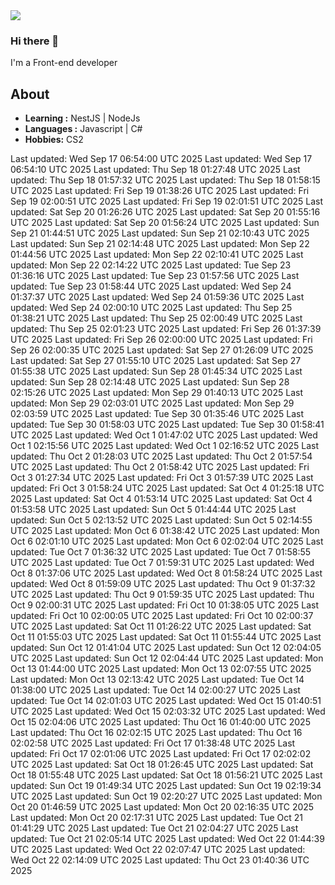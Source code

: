 <img align='center' src="https://github-readme-stats.vercel.app/api?username=666-arch">

### Hi there 👋

I'm a Front-end developer 
## About

-  **Learning :** NestJS | NodeJs
-  **Languages :** Javascript | C#
-  **Hobbies:** CS2

<!-- ## My code time -->

<!-- LANGUAGE_STATS_START -->
<!-- LANGUAGE_STATS_END --> 
Last updated: Wed Sep 17 06:54:00 UTC 2025
Last updated: Wed Sep 17 06:54:10 UTC 2025
Last updated: Thu Sep 18 01:27:48 UTC 2025
Last updated: Thu Sep 18 01:57:32 UTC 2025
Last updated: Thu Sep 18 01:58:15 UTC 2025
Last updated: Fri Sep 19 01:38:26 UTC 2025
Last updated: Fri Sep 19 02:00:51 UTC 2025
Last updated: Fri Sep 19 02:01:51 UTC 2025
Last updated: Sat Sep 20 01:26:26 UTC 2025
Last updated: Sat Sep 20 01:55:16 UTC 2025
Last updated: Sat Sep 20 01:56:24 UTC 2025
Last updated: Sun Sep 21 01:44:51 UTC 2025
Last updated: Sun Sep 21 02:10:43 UTC 2025
Last updated: Sun Sep 21 02:14:48 UTC 2025
Last updated: Mon Sep 22 01:44:56 UTC 2025
Last updated: Mon Sep 22 02:10:41 UTC 2025
Last updated: Mon Sep 22 02:14:22 UTC 2025
Last updated: Tue Sep 23 01:36:16 UTC 2025
Last updated: Tue Sep 23 01:57:56 UTC 2025
Last updated: Tue Sep 23 01:58:44 UTC 2025
Last updated: Wed Sep 24 01:37:37 UTC 2025
Last updated: Wed Sep 24 01:59:36 UTC 2025
Last updated: Wed Sep 24 02:00:10 UTC 2025
Last updated: Thu Sep 25 01:38:21 UTC 2025
Last updated: Thu Sep 25 02:00:49 UTC 2025
Last updated: Thu Sep 25 02:01:23 UTC 2025
Last updated: Fri Sep 26 01:37:39 UTC 2025
Last updated: Fri Sep 26 02:00:00 UTC 2025
Last updated: Fri Sep 26 02:00:35 UTC 2025
Last updated: Sat Sep 27 01:26:09 UTC 2025
Last updated: Sat Sep 27 01:55:10 UTC 2025
Last updated: Sat Sep 27 01:55:38 UTC 2025
Last updated: Sun Sep 28 01:45:34 UTC 2025
Last updated: Sun Sep 28 02:14:48 UTC 2025
Last updated: Sun Sep 28 02:15:26 UTC 2025
Last updated: Mon Sep 29 01:40:13 UTC 2025
Last updated: Mon Sep 29 02:03:01 UTC 2025
Last updated: Mon Sep 29 02:03:59 UTC 2025
Last updated: Tue Sep 30 01:35:46 UTC 2025
Last updated: Tue Sep 30 01:58:03 UTC 2025
Last updated: Tue Sep 30 01:58:41 UTC 2025
Last updated: Wed Oct  1 01:47:02 UTC 2025
Last updated: Wed Oct  1 02:15:56 UTC 2025
Last updated: Wed Oct  1 02:16:52 UTC 2025
Last updated: Thu Oct  2 01:28:03 UTC 2025
Last updated: Thu Oct  2 01:57:54 UTC 2025
Last updated: Thu Oct  2 01:58:42 UTC 2025
Last updated: Fri Oct  3 01:27:34 UTC 2025
Last updated: Fri Oct  3 01:57:39 UTC 2025
Last updated: Fri Oct  3 01:58:24 UTC 2025
Last updated: Sat Oct  4 01:25:18 UTC 2025
Last updated: Sat Oct  4 01:53:14 UTC 2025
Last updated: Sat Oct  4 01:53:58 UTC 2025
Last updated: Sun Oct  5 01:44:44 UTC 2025
Last updated: Sun Oct  5 02:13:52 UTC 2025
Last updated: Sun Oct  5 02:14:55 UTC 2025
Last updated: Mon Oct  6 01:38:42 UTC 2025
Last updated: Mon Oct  6 02:01:10 UTC 2025
Last updated: Mon Oct  6 02:02:04 UTC 2025
Last updated: Tue Oct  7 01:36:32 UTC 2025
Last updated: Tue Oct  7 01:58:55 UTC 2025
Last updated: Tue Oct  7 01:59:31 UTC 2025
Last updated: Wed Oct  8 01:37:06 UTC 2025
Last updated: Wed Oct  8 01:58:24 UTC 2025
Last updated: Wed Oct  8 01:59:09 UTC 2025
Last updated: Thu Oct  9 01:37:32 UTC 2025
Last updated: Thu Oct  9 01:59:35 UTC 2025
Last updated: Thu Oct  9 02:00:31 UTC 2025
Last updated: Fri Oct 10 01:38:05 UTC 2025
Last updated: Fri Oct 10 02:00:05 UTC 2025
Last updated: Fri Oct 10 02:00:37 UTC 2025
Last updated: Sat Oct 11 01:26:22 UTC 2025
Last updated: Sat Oct 11 01:55:03 UTC 2025
Last updated: Sat Oct 11 01:55:44 UTC 2025
Last updated: Sun Oct 12 01:41:04 UTC 2025
Last updated: Sun Oct 12 02:04:05 UTC 2025
Last updated: Sun Oct 12 02:04:44 UTC 2025
Last updated: Mon Oct 13 01:44:00 UTC 2025
Last updated: Mon Oct 13 02:07:55 UTC 2025
Last updated: Mon Oct 13 02:13:42 UTC 2025
Last updated: Tue Oct 14 01:38:00 UTC 2025
Last updated: Tue Oct 14 02:00:27 UTC 2025
Last updated: Tue Oct 14 02:01:03 UTC 2025
Last updated: Wed Oct 15 01:40:51 UTC 2025
Last updated: Wed Oct 15 02:03:32 UTC 2025
Last updated: Wed Oct 15 02:04:06 UTC 2025
Last updated: Thu Oct 16 01:40:00 UTC 2025
Last updated: Thu Oct 16 02:02:15 UTC 2025
Last updated: Thu Oct 16 02:02:58 UTC 2025
Last updated: Fri Oct 17 01:38:48 UTC 2025
Last updated: Fri Oct 17 02:01:06 UTC 2025
Last updated: Fri Oct 17 02:02:02 UTC 2025
Last updated: Sat Oct 18 01:26:45 UTC 2025
Last updated: Sat Oct 18 01:55:48 UTC 2025
Last updated: Sat Oct 18 01:56:21 UTC 2025
Last updated: Sun Oct 19 01:49:34 UTC 2025
Last updated: Sun Oct 19 02:19:34 UTC 2025
Last updated: Sun Oct 19 02:20:27 UTC 2025
Last updated: Mon Oct 20 01:46:59 UTC 2025
Last updated: Mon Oct 20 02:16:35 UTC 2025
Last updated: Mon Oct 20 02:17:31 UTC 2025
Last updated: Tue Oct 21 01:41:29 UTC 2025
Last updated: Tue Oct 21 02:04:27 UTC 2025
Last updated: Tue Oct 21 02:05:14 UTC 2025
Last updated: Wed Oct 22 01:44:39 UTC 2025
Last updated: Wed Oct 22 02:07:47 UTC 2025
Last updated: Wed Oct 22 02:14:09 UTC 2025
Last updated: Thu Oct 23 01:40:36 UTC 2025
